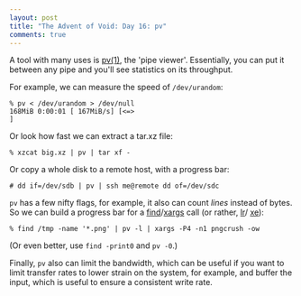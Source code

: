 ```yaml
---
layout: post
title: "The Advent of Void: Day 16: pv"
comments: true
---
```


A tool with many uses is [pv(1)](https://man.voidlinux.org/pv.1), the
'pipe viewer'.  Essentially, you can put it between any pipe and
you'll see statistics on its throughput.

For example, we can measure the speed of `/dev/urandom`:

```
% pv < /dev/urandom > /dev/null
168MiB 0:00:01 [ 167MiB/s] [<=>                                               ]
```

Or look how fast we can extract a tar.xz file:

```
% xzcat big.xz | pv | tar xf -
```

Or copy a whole disk to a remote host, with a progress bar:

```
# dd if=/dev/sdb | pv | ssh me@remote dd of=/dev/sdc
```

`pv` has a few nifty flags, for example, it also can count
*lines* instead of bytes.  So we can build a progress bar for
a [find](https://man.voidlinux.org/find.1)/[xargs](https://man.voidlinux.org/xargs.1) call
(or rather,
[lr](https://man.voidlinux.org/lr.1)/
[xe](https://man.voidlinux.org/xe.1)):

```
% find /tmp -name '*.png' | pv -l | xargs -P4 -n1 pngcrush -ow
```

(Or even better, use `find -print0` and `pv -0`.)

Finally, `pv` also can limit the bandwidth, which can be useful if you
want to limit transfer rates to lower strain on the system, for example,
and buffer the input, which is useful to ensure a consistent write rate.
